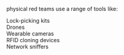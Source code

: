 
physical red teams use a range of tools like:                     <br>

Lock-picking kits                                <br>
Drones                                  <br>
Wearable cameras                                     <br>
RFID cloning devices                             <br>
Network sniffers                                    <br>
